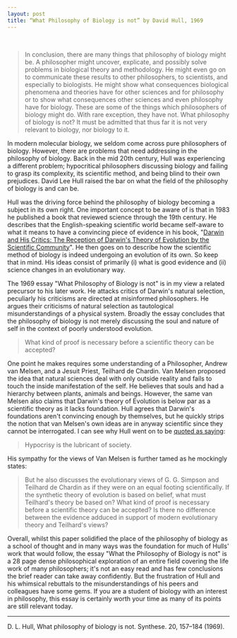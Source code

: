 ```yaml
---
layout: post
title: “What Philosophy of Biology is not” by David Hull, 1969
---
```



<br>

>In conclusion, there are many things that philosophy of biology might be. A philosopher might uncover, explicate, and possibly solve problems in biological theory and methodology. He might even go on to communicate these results to other philosophers, to scientists, and especially to biologists. He might show what consequences biological phenomena and theories have for other sciences and for philosophy or to show what consequences other sciences and even philosophy have for biology. These are some of the things which philosophers of biology might do. With rare exception, they have not. What philosophy of biology is not? It must be admitted that thus far it is not very relevant to biology, nor biology to it.

In modern molecular biology, we seldom come across pure philosophers of biology. However, there are problems that need addressing in the philosophy of biology. Back in the mid 20th century, Hull was experiencing a different problem; hypocritical philosophers discussing biology and failing to grasp its complexity, its scientific method, and being blind to their own prejudices. David Lee Hull raised the bar on what the field of the philosophy of biology is and can be.

Hull was the driving force behind the philosophy of biology becoming a subject in its own right. One important concept to be aware of is that in 1983 he published a book that reviewed science through the 19th century. He describes that the English-speaking scientific world became self-aware to what it means to have a convincing piece of evidence in his book, "[Darwin and His Critics: The Reception of Darwin's Theory of Evolution by the Scientific Community](http://www.goodreads.com/book/show/1079778.Darwin_and_His_Critics)". He then goes on to describe how the scientific method of biology is indeed undergoing an evolution of its own. So keep that in mind. His ideas consist of primarily (i) what is good evidence and (ii) science changes in an evolutionary way.

The 1969 essay "What Philosophy of Biology is not" is in my view a related precursor to his later work. He attacks critics of Darwin's natural selection, peculiarly his criticisms are directed at misinformed philosophers. He argues their criticisms of natural selection as tautological misunderstandings of a physical system. Broadly the essay concludes that the philosophy of biology is not merely discussing the soul and nature of self in the context of poorly understood evolution.

> What kind of proof is necessary before a scientific theory can be accepted?

One point he makes requires some understanding of a Philosopher, Andrew van Melsen, and a Jesuit Priest, Teilhard de Chardin. Van Melsen proposed the idea that natural sciences deal with only outside reality and fails to touch the inside manifestation of the self. He believes that souls and had a hierarchy between plants, animals and beings. However, the same van Melsen also claims that Darwin's theory of Evolution is below par as a scientific theory as it lacks foundation. Hull agrees that Darwin's foundations aren't convincing enough by themselves, but he quickly strips the notion that van Melsen's own ideas are in anyway scientific since they cannot be interrogated. I can see why Hull went on to be [quoted as saying](https://en.wikiquote.org/wiki/David_Hull):

> Hypocrisy is the lubricant of society.

His sympathy for the views of Van Melsen is further tamed as he mockingly states:

>But he also discusses the evolutionary views of G. G. Simpson and Teilhard de Chardin as if they were on an equal footing scientifically. If the synthetic theory of evolution is based on belief, what must Teilhard's theory be based on? What kind of proof is necessary before a scientific theory can be accepted? Is there no difference between the evidence adduced in support of modern evolutionary theory and Teilhard's views?

Overall, whilst this paper solidified the place of the philosophy of biology as a school of thought and in many ways was the foundation for much of Hulls' work that would follow, the essay "What the Philosophy of Biology is not" is a 28 page dense philosophical exploration of an entire field covering the life work of many philosophers; it's not an easy read and has few conclusions the brief reader can take away confidently. But the frustration of Hull and his whimsical rebuttals to the misunderstandings of his peers and colleagues have some gems. If you are a student of biology with an interest in philosophy, this essay is certainly worth your time as many of its points are still relevant today.

---

D. L. Hull, What philosophy of biology is not. Synthese. 20, 157–184 (1969).
